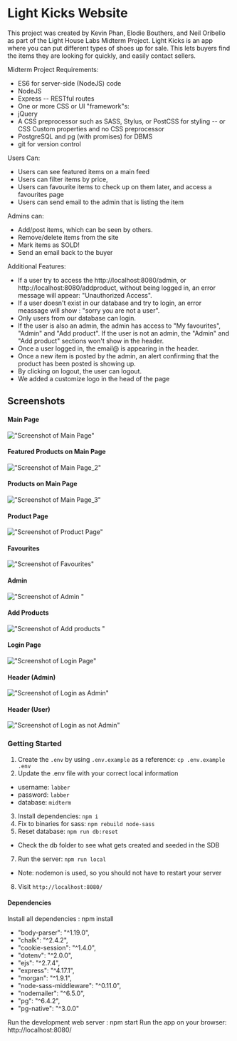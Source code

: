 Light Kicks Website
=========

This project was created by Kevin Phan, Elodie Bouthers, and Neil Oribello as part of the Light House Labs Midterm Project. Light Kicks is
an app where you can put different types of shoes up for sale. This lets buyers find the items they are looking for quickly, and easily contact sellers.

Midterm Project Requirements:
-	ES6 for server-side (NodeJS) code
-	NodeJS
-	Express
  --	RESTful routes
-	One or more CSS or UI "framework"s:
-	jQuery
-	A CSS preprocessor such as SASS, Stylus, or PostCSS for styling -- or CSS Custom properties and no CSS preprocessor
-	PostgreSQL and pg (with promises) for DBMS
-	git for version control


Users Can:

- Users can see featured items on a main feed
- Users can filter items by price,
- Users can favourite items to check up on them later, and access a favourites page
- Users can send email to the admin that is listing the item

Admins can:

- Add/post items, which can be seen by others.
- Remove/delete items from the site
- Mark items as SOLD!
- Send an email back to the buyer 

Additional Features:
- If a user try to access the http://localhost:8080/admin, or http://localhost:8080/addproduct, without being logged in, an error message will appear: "Unauthorized Access". 
- If a user doesn't exist in our database and try to login, an error meassage will show : "sorry you are not a user".
- Only users from our database can login. 
- If the user is also an admin, the admin has access to "My favourites", "Admin" and "Add product". If the user is not an admin, the "Admin" and "Add product" sections won't show in the header.
- Once a user logged in, the email@ is appearing in the header.
- Once a new item is posted by the admin, an alert confirming that the product has been posted is showing up.
- By clicking on logout, the user can logout.
- We added a customize logo in the head of the page


## Screenshots

#### Main Page
!["Screenshot of Main Page"](https://github.com/elodiebhs/Buy-Sell-Website/blob/master/docs/main_1.png)

#### Featured Products on Main Page
!["Screenshot of Main Page_2"](https://github.com/elodiebhs/Buy-Sell-Website/blob/master/docs/main_2.png)

#### Products on Main Page
!["Screenshot of Main Page_3"](https://github.com/elodiebhs/Buy-Sell-Website/blob/master/docs/main_3.png)

#### Product Page
!["Screenshot of Product Page"](https://github.com/elodiebhs/Buy-Sell-Website/blob/master/docs/product_id.png)

#### Favourites
!["Screenshot of Favourites"](https://github.com/elodiebhs/Buy-Sell-Website/blob/master/docs/my_favourites.png)

#### Admin
!["Screenshot of Admin "](https://github.com/elodiebhs/Buy-Sell-Website/blob/master/docs/Admin_page.png)

#### Add Products
!["Screenshot of Add products "](https://github.com/elodiebhs/Buy-Sell-Website/blob/master/docs/Add_products.png)

#### Login Page
!["Screenshot of Login Page"](https://github.com/elodiebhs/Buy-Sell-Website/blob/master/docs/login.png)

#### Header (Admin)
!["Screenshot of Login as Admin"](https://github.com/elodiebhs/Buy-Sell-Website/blob/master/docs/Admin%20access.png)

#### Header (User)
!["Screenshot of Login as not Admin"](https://github.com/elodiebhs/Buy-Sell-Website/blob/master/docs/not%20admin.png)



### Getting Started

1. Create the `.env` by using `.env.example` as a reference: `cp .env.example .env`
2. Update the .env file with your correct local information 
  - username: `labber` 
  - password: `labber` 
  - database: `midterm`
3. Install dependencies: `npm i`
4. Fix to binaries for sass: `npm rebuild node-sass`
5. Reset database: `npm run db:reset`
  - Check the db folder to see what gets created and seeded in the SDB
7. Run the server: `npm run local`
  - Note: nodemon is used, so you should not have to restart your server
8. Visit `http://localhost:8080/`

#### Dependencies

Install all dependencies : npm install

- "body-parser": "^1.19.0",
- "chalk": "^2.4.2",
- "cookie-session": "^1.4.0",
- "dotenv": "^2.0.0",
- "ejs": "^2.7.4",
- "express": "^4.17.1",
- "morgan": "^1.9.1",
- "node-sass-middleware": "^0.11.0",
- "nodemailer": "^6.5.0",
- "pg": "^6.4.2",
- "pg-native": "^3.0.0"

Run the development web server : npm start
Run the app on your browser: http://localhost:8080/

